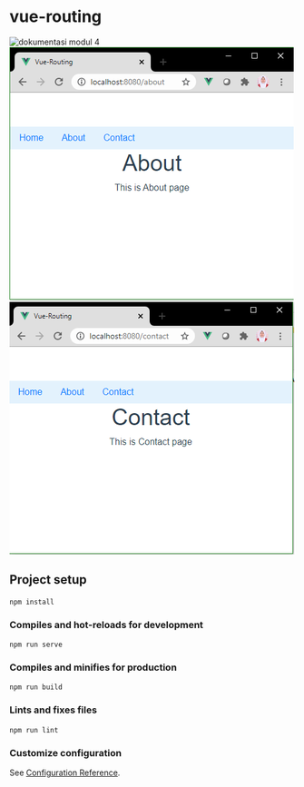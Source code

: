 # vue-routing
<img src="/dokumentasi/Home_page.PNG" alt="dokumentasi modul 4"/>
<img src="/dokumentasi/About.PNG" alt="dokumentasi modul 4"/>
<img src="/dokumentasi/Contact.PNG" alt="dokumentasi modul 4"/>

## Project setup
```
npm install
```

### Compiles and hot-reloads for development
```
npm run serve
```

### Compiles and minifies for production
```
npm run build
```

### Lints and fixes files
```
npm run lint
```

### Customize configuration
See [Configuration Reference](https://cli.vuejs.org/config/).
